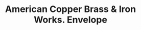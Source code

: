 ---
doi: 10.7916/D8N317ZS
date_other: '1897'
date_other_textual: '1897'
form: printed ephemera
genre:
- Envelopes
name:
- American Copper Brass & Iron Works
object_in_context_url: https://biggert.cul.columbia.edu/items/view/ave_biggert_00154
subject_hierarchical_geographic:
- Chicago, Illinois, United States
subject_name:
- American Copper Brass & Iron Works
title: American Copper Brass & Iron Works. Envelope
sort_title: American Copper Brass & Iron Works. Envelope
call_number: ave_biggert_00154
coordinates:
- 41.83694444444445,-87.68472222222222
pid: ave_biggert_00154
identifiers: ave_biggert_00154
thumbnail: false
permalink: /biggert/ave_biggert_00154/
layout: iiif-image-page
---